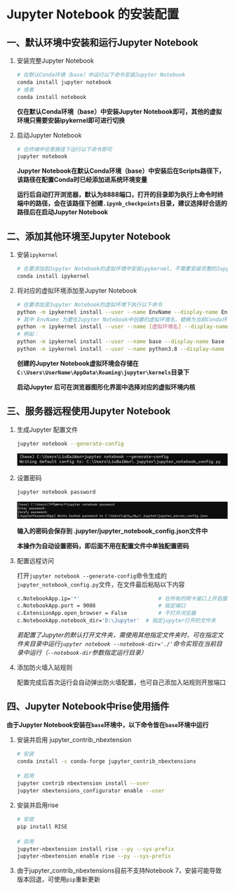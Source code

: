 # Jupyter Notebook 的安装配置

## 一、默认环境中安装和运行Jupyter Notebook

1. 安装完整Jupyter Notebook

   ```bash
   # 在默认Conda环境（base）中运行以下命令安装Jupyter Notebook
   conda install jupyter notebook
   # 或者
   conda install notebook
   ```

   **仅在默认Conda环境（base）中安装Jupyter Notebook即可，其他的虚拟环境只需要安装ipykernel即可进行切换**

2. 启动Jupyter Notebook

   ```bash
   # 在终端中任意路径下运行以下命令即可
   jupyter notebook
   ```

   **Jupyter Notebook在默认Conda环境（base）中安装后在Scripts路径下，该路径在配置Conda时已经添加进系统环境变量**

   **运行后自动打开浏览器，默认为8888端口，打开的目录即为执行上命令时终端中的路径，会在该路径下创建`.ipynb_checkpoints`目录，建议选择好合适的路径后在启动Jupyter Notebook**

## 二、添加其他环境至Jupyter Notebook

1. 安装`ipykernel`

   ```bash
   # 在要添加到Jupyter Notebook的虚拟环境中安装ipykernel，不需要安装完整的Jupyter Notebook
   conda install ipykernel
   ```

2. 将对应的虚拟环境添加至Jupyter Notebook

   ```bash
   # 在要添加至Jupyter Notebook的虚拟环境下执行以下命令
   python -m ipykernel install --user --name EnvName --display-name EnvName
   # 其中 EnvName 为要在Jupyter Notebook中创建的虚拟环境名，替换为当前Conda环境名即可
   python -m ipykernel install --user --name [虚拟环境名] --display-name [想要在jupyter上显示的环境名]
   # 例如：
   python -m ipykernel install --user --name base --display-name base
   python -m ipykernel install --user --name python3.8 --display-name python3.8
   ```

   **创建的Jupyter Notebook虚拟环境会存储在`C:\Users\UserName\AppData\Roaming\jupyter\kernels`目录下**
   
   **启动Jupyter 后可在浏览器图形化界面中选择对应的虚拟环境内核**

## 三、服务器远程使用Jupyter Notebook

1. 生成Jupyter 配置文件

   ```bash
   jupyter notebook --generate-config
   ```

   ![4.jupyter_notebook_config](./img/4.jupyter_notebook_config.png)

2. 设置密码

   ```bash
   jupyter notebook password
   ```

   ![5.jupyter_notebook_password](./img/5.jupyter_notebook_password.png)

   **输入的密码会保存到 .jupyter/jupyter_notebook_config.json文件中**

   **本操作为自动设置密码，即后面不用在配置文件中单独配置密码**

3. 配置远程访问

   打开`jupyter notebook --generate-config`命令生成的`jupyter_notebook_config.py`文件，在文件最后粘贴以下内容

   ```bash
   c.NotebookApp.ip='*'      				 	# 在所有的网卡接口上开启服务
   c.NotebookApp.port = 9008 					# 指定端口
   c.ExtensionApp.open_browser = False    		# 不打开浏览器
   c.NotebookApp.notebook_dir='D:\Jupyter' 	# 指定jupyter打开的文件夹
   ```

   *若配置了Jupyter的默认打开文件夹，需使用其他指定文件夹时，可在指定文件夹目录中运行`jupyter notebook --notebook-dir='./'`命令实现在当前目录中运行（`--notebook-dir`参数指定运行目录）*

4. 添加防火墙入站规则

   配置完成后首次运行会自动弹出防火墙配置，也可自己添加入站规则开放端口

## 四、Jupyter Notebook中rise使用插件

   **由于Jupyter Notebook安装在`base`环境中，以下命令皆在`base`环境中运行**

1. 安装并启用 jupyter_contrib_nbextension

   ```bash
   # 安装
   conda install -c conda-forge jupyter_contrib_nbextensions
   
   # 启用
   jupyter contrib nbextension install --user
   jupyter nbextensions_configurator enable --user
   ```

2. 安装并启用rise

   ```bash
   # 安装
   pip install RISE
   
   # 启用
   jupyter-nbextension install rise --py --sys-prefix
   jupyter-nbextension enable rise --py --sys-prefix
   ```

3. 由于jupyter_contrib_nbextensions目前不支持Notebook 7，安装可能导致版本回退，可使用`pip`重新更新
